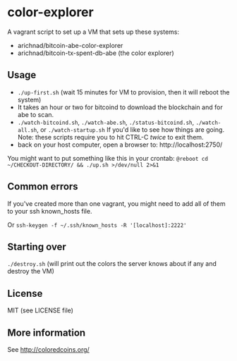 color-explorer
==============

A vagrant script to set up a VM that sets up these systems:

* arichnad/bitcoin-abe-color-explorer
* arichnad/bitcoin-tx-spent-db-abe (the color explorer)

Usage
-----

* `./up-first.sh` (wait 15 minutes for VM to provision, then it will reboot the system)
* It takes an hour or two for bitcoind to download the blockchain and for abe to scan.
* `./watch-bitcoind.sh`, `./watch-abe.sh`, `./status-bitcoind.sh`, `./watch-all.sh`, or `./watch-startup.sh`
If you'd like to see how things are going.
Note:  these scripts require you to hit CTRL-C *twice* to exit them.
* back on your host computer, open a browser to:  http://localhost:2750/


You might want to put something like this in your crontab: `@reboot cd ~/CHECKOUT-DIRECTORY/ && ./up.sh >/dev/null 2>&1`

Common errors
-------------

If you've created more than one vagrant, you might need to add all of them to your ssh known_hosts file.

Or `ssh-keygen -f ~/.ssh/known_hosts -R '[localhost]:2222'`

Starting over
-------------

`./destroy.sh` (will print out the colors the server knows about if any and destroy the VM)

License
-------

MIT (see LICENSE file)

More information
----------------

See http://coloredcoins.org/

